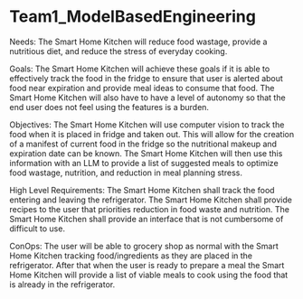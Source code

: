# Team1_ModelBasedEngineering

Needs:
The Smart Home Kitchen will reduce food wastage, provide a nutritious diet, and reduce the stress of everyday cooking.

Goals:
The Smart Home Kitchen will achieve these goals if it is able to effectively track the food in the fridge to ensure that user is alerted about food near expiration and provide meal ideas to consume that food. The Smart Home Kitchen will also have to have a level of autonomy so that the end user does not feel using the features is a burden.

Objectives:
The Smart Home Kitchen will use computer vision to track the food when it is placed in fridge and taken out. This will allow for the creation of a manifest of current food in the fridge so the nutritional makeup and expiration date can be known. The Smart Home Kitchen will then use this information with an LLM to provide a list of suggested meals to optimize food wastage, nutrition, and reduction in meal planning stress.

High Level Requirements:
The Smart Home Kitchen shall track the food entering and leaving the refrigerator.
The Smart Home Kitchen shall provide recipes to the user that priorities reduction in food waste and nutrition.
The Smart Home Kitchen shall provide an interface that is not cumbersome of difficult to use.

ConOps:
The user will be able to grocery shop as normal with the Smart Home Kitchen tracking food/ingredients as they are placed in the refrigerator. After that when the user is ready to prepare a meal the Smart Home Kitchen will provide a list of viable meals to cook using the food that is already in the refrigerator.
